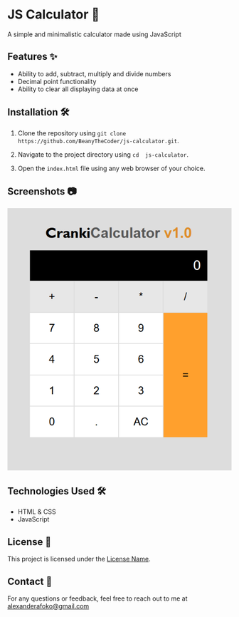 # JS Calculator 🚀

A simple and minimalistic calculator made using JavaScript

## Features ✨

- Ability to add, subtract, multiply and divide numbers 
- Decimal point functionality 
- Ability to clear all displaying data at once 

## Installation 🛠️

1. Clone the repository using `git clone https://github.com/BeanyTheCoder/js-calculator.git`.

2. Navigate to the project directory using `cd  js-calculator`.
3. Open the `index.html` file using any web browser of your choice.

## Screenshots 📷

![image of calculator app](image.png)

## Technologies Used 🛠️

- HTML & CSS
- JavaScript  

## License 📝

This project is licensed under the [License Name](link-to-license-file).

## Contact 📧

For any questions or feedback, feel free to reach out to me at alexanderafoko@gmail.com